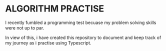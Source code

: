 # ALGORITHM PRACTISE

I recently fumbled a programming test becuase my problem solving skills were not up to par. 

In view of this, i have created this repository to document and keep track of my journey as i practise using Typescript.
